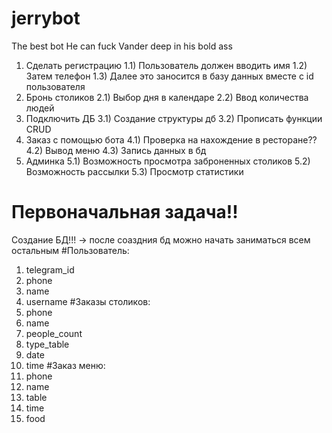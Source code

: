 # jerrybot
The best bot
He can fuck Vander deep in his bold ass
1) Сделать регистрацию
   1.1) Пользователь должен вводить имя
   1.2) Затем телефон
   1.3) Далее это заносится в базу данных вместе с id пользователя
2) Бронь столиков
   2.1) Выбор дня в календаре
   2.2) Ввод количества людей   
3) Подключить ДБ
   3.1) Создание структуры дб
   3.2) Прописать функции CRUD
4) Заказ с помощью бота
   4.1) Проверка на нахождение в ресторане??
   4.2) Вывод меню
   4.3) Запись данных в бд
5) Админка
   5.1) Возможность просмотра заброненных столиков
   5.2) Возможность рассылки
   5.3) Просмотр статистики

# Первоначальная задача!!
Создание БД!!! -> после соаздния бд можно начать заниматься всем остальным
#Пользователь:
1) telegram_id
2) phone
3) name
4) username
#Заказы столиков:
1) phone
2) name
3) people_count
4) type_table
5) date
6) time
#Заказ меню:
1) phone
2) name
3) table
4) time
5) food

